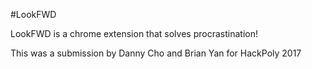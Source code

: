 #LookFWD

LookFWD is a chrome extension that solves procrastination! 

This was a submission by Danny Cho and Brian Yan for HackPoly 2017

